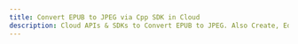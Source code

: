 ---title: Convert EPUB to JPEG via Cpp SDK in Clouddescription: Cloud APIs & SDKs to Convert EPUB to JPEG. Also Create, Edit & Render Microsoft Word & OpenOffice documents in the Cloud.---